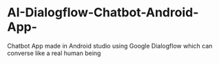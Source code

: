# AI-Dialogflow-Chatbot-Android-App-
Chatbot App made in Android studio using Google Dialogflow which can converse like a real human being

